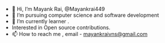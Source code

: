- 👋 Hi, I’m Mayank Rai, @Mayankrai449
- 👀 I’m pursuing computer science and software development 
- 🌱 I’m currently learner .
- Interested in Open source contributions.
- 📫 How to reach me , email - mayankraivns@gmail.com

<!---
Mayankrai449/Mayankrai449 is a ✨ special ✨ repository because its `README.md` (this file) appears on your GitHub profile.
You can click the Preview link to take a look at your changes.
--->
